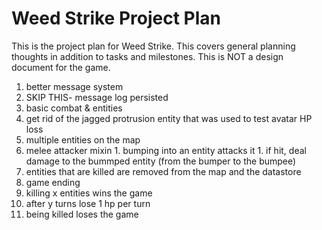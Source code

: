 # Weed Strike Project Plan

This is the project plan for Weed Strike. This covers general planning thoughts in addition to tasks and milestones. This is NOT a design document for the game.

1. better message system
  1. SKIP THIS- message log persisted
1. basic combat & entities
  1. get rid of the jagged protrusion entity that was used to test avatar HP loss
  1. multiple entities on the map
  1. melee attacker mixin
    1. bumping into an entity attacks it
    1. if hit, deal damage to the bummped entity (from the bumper to the bumpee)
  1. entities that are killed are removed from the map and the datastore
1. game ending
  1. killing x entities wins the game
  1. after y turns lose 1 hp per turn
  1. being killed loses the game
    